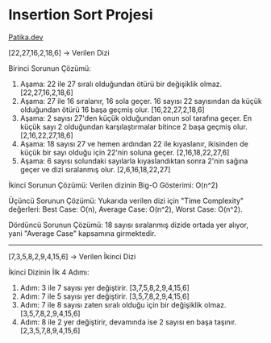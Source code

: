 # Insertion Sort Projesi
[Patika.dev](https://www.patika.dev/tr)

[22,27,16,2,18,6] -> Verilen Dizi

Birinci Sorunun Çözümü:
  1. Aşama: 22 ile 27 sıralı olduğundan ötürü bir değişiklik olmaz. [22,27,16,2,18,6]
  2. Aşama: 27 ile 16 sıralanır, 16 sola geçer. 16 sayısı 22 sayısından da küçük olduğundan ötürü 16 başa geçmiş olur. [16,22,27,2,18,6]
  3. Aşama: 2 sayısı 27'den küçük olduğundan onun sol tarafına geçer. En küçük sayı 2 olduğundan karşılaştırmalar bitince 2 başa geçmiş olur. [2,16,22,27,18,6]
  4. Aşama: 18 sayısı 27 ve hemen ardından 22 ile kıyaslanır, ikisinden de küçük bir sayı olduğu için 22'nin soluna geçer. [2,16,18,22,27,6]
  5. Aşama: 6 sayısı solundaki sayılarla kıyaslandıktan sonra 2'nin sağına geçer ve dizi sıralanmış olur. [2,6,16,18,22,27]

İkinci Sorunun Çözümü:
  Verilen dizinin Big-O Gösterimi: O(n^2)

Üçüncü Sorunun Çözümü:
  Yukarıda verilen dizi için "Time Complexity" değerleri: 
    Best Case: O(n),
    Average Case: O(n^2),
    Worst Case: O(n^2).

Dördüncü Sorunun Çözümü:
  18 sayısı sıralanmış dizide ortada yer alıyor, yani "Average Case" kapsamına girmektedir.
 
---

[7,3,5,8,2,9,4,15,6] -> Verilen İkinci Dizi


İkinci Dizinin İlk 4 Adımı:
  1. Adım: 3 ile 7 sayısı yer değiştirir. [3,7,5,8,2,9,4,15,6]
  2. Adım: 7 ile 5 sayısı yer değiştirir. [3,5,7,8,2,9,4,15,6]
  3. Adım: 7 ile 8 sayısı zaten sıralı olduğu için bir değişiklik olmaz. [3,5,7,8,2,9,4,15,6]
  4. Adım: 8 ile 2 yer değiştirir, devamında ise 2 sayısı en başa taşınır. [2,3,5,7,8,9,4,15,6]

